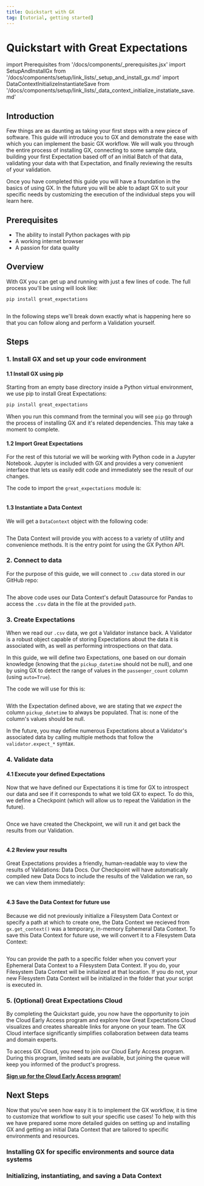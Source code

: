 ```yaml
---
title: Quickstart with GX
tag: [tutorial, getting started]
---
```

# Quickstart with Great Expectations

import Prerequisites from '/docs/components/_prerequisites.jsx'
import SetupAndInstallGx from '/docs/components/setup/link_lists/_setup_and_install_gx.md'
import DataContextInitializeInstantiateSave from '/docs/components/setup/link_lists/_data_context_initialize_instatiate_save.md'

## Introduction

Few things are as daunting as taking your first steps with a new piece of software.  This guide will introduce you to GX and demonstrate the ease with which you can implement the basic GX workflow. We will walk you through the entire process of installing GX, connecting to some sample data, building your first Expectation based off of an initial Batch of that data, validating your data with that Expectation, and finally reviewing the results of your validation.

Once you have completed this guide you will have a foundation in the basics of using GX.  In the future you will be able to adapt GX to suit your specific needs by customizing the execution of the individual steps you will learn here.

## Prerequisites

<Prerequisites requirePython = {true} requireInstallation = {false} requireDataContext = {false} requireSourceData = {null} requireDatasource = {false} requireExpectationSuite = {false}>

- The ability to install Python packages with pip
- A working internet browser
- A passion for data quality

</Prerequisites> 

## Overview

With GX you can get up and running with just a few lines of code.  The full process you'll be using will look like:

```bash title="Terminal input"
pip install great_expectations
```

```python name="tutorials/quickstart/quickstart.py all"
```

In the following steps we'll break down exactly what is happening here so that you can follow along and perform a Validation yourself.


## Steps

### 1. Install GX and set up your code environment

#### 1.1 Install GX using pip

Starting from an empty base directory inside a Python virtual environment, we use pip to install Great Expectations:

```bash title="Terminal input"
pip install great_expectations
```

When you run this command from the terminal you will see `pip` go through the process of installing GX and it's related dependencies.  This may take a moment to complete.

#### 1.2 Import Great Expectations

For the rest of this tutorial we will be working with Python code in a Jupyter Notebook. Jupyter is included with GX and provides a very convenient interface that lets us easily edit code and immediately see the result of our changes.

The code to import the `great_expectations` module is:

```python name="tutorials/quickstart/quickstart.py import_gx"
```


#### 1.3 Instantiate a Data Context

We will get a `DataContext` object with the following code:

```python name="tutorials/quickstart/quickstart.py get_context"
```

The Data Context will provide you with access to a variety of utility and convenience methods.  It is the entry point for using the GX Python API.

### 2. Connect to data

For the purpose of this guide, we will connect to `.csv` data stored in our GitHub repo:


```python name="tutorials/quickstart/quickstart.py connect_to_data"
```

The above code uses our Data Context's default Datasource for Pandas to access the `.csv` data in the file at the provided `path`.

### 3. Create Expectations

When we read our `.csv` data, we got a Validator instance back.  A Validator is a robust object capable of storing Expectations about the data it is associated with, as well as performing introspections on that data.  

In this guide, we will define two Expectations, one based on our domain knowledge (knowing that the `pickup_datetime` should not be null), and one by using GX to detect the range of values in the `passenger_count` column (using `auto=True`).

The code we will use for this is:

```python name="tutorials/quickstart/quickstart.py create_expectation"
```

With the Expectation defined above, we are stating that we _expect_ the column `pickup_datetime` to always be populated.  That is: none of the column's values should be null.

In the future, you may define numerous Expectations about a Validator's associated data by calling multiple methods that follow the `validator.expect_*` syntax.


### 4. Validate data

#### 4.1 Execute your defined Expectations

Now that we have defined our Expectations it is time for GX to introspect our data and see if it corresponds to what we told GX to expect.  To do this, we define a Checkpoint (which will allow us to repeat the Validation in the future).

```python name="tutorials/quickstart/quickstart.py create_checkpoint"
```
Once we have created the Checkpoint, we will run it and get back the results from our Validation.

```python name="tutorials/quickstart/quickstart.py run_checkpoint"
```

#### 4.2 Review your results

Great Expectations provides a friendly, human-readable way to view the results of Validations: Data Docs.  Our Checkpoint will have automatically compiled new Data Docs to include the results of the Validation we ran, so we can view them immediately:

```python name="tutorials/quickstart/quickstart.py view_results"
```

#### 4.3 Save the Data Context for future use
Because we did not previously initialize a Filesystem Data Context or specify a path at which to create one, the Data Context we recieved from `gx.get_context()` was a temporary, in-memory Ephemeral Data Context.  To save this Data Context for future use, we will convert it to a Filesystem Data Context:

```python name="tutorials/quickstart/quickstart.py save_context"
```

You can provide the path to a specific folder when you convert your Ephemeral Data Context to a Filesystem Data Context.  If you do, your Filesystem Data Context will be initialized at that location.  If you do not, your new Filesystem Data Context will be initialized in the folder that your script is executed in.


### 5. (Optional) Great Expectations Cloud

By completing the Quickstart guide, you now have the opportunity to join the Cloud Early Access program and explore how Great Expectations Cloud visualizes and creates shareable links for anyone on your team. The GX Cloud interface significantly simplifies collaboration between data teams and domain experts.

To access GX Cloud, you need to join our Cloud Early Access program. During this program, limited seats are available, but joining the queue will keep you informed of the product's progress.

**[Sign up for the Cloud Early Access program!](https://greatexpectations.io/cloud)**

## Next Steps 

Now that you've seen how easy it is to implement the GX workflow, it is time to customize that workflow to suit your specific use cases! To help with this we have prepared some more detailed guides on setting up and installing GX and getting an initial Data Context that are tailored to specific environments and resources.

### Installing GX for specific environments and source data systems

<SetupAndInstallGx />

### Initializing, instantiating, and saving a Data Context

<DataContextInitializeInstantiateSave />